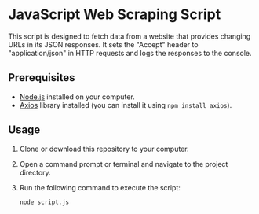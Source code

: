 # JavaScript Web Scraping Script

This script is designed to fetch data from a website that provides changing URLs in its JSON responses. It sets the "Accept" header to "application/json" in HTTP requests and logs the responses to the console.

## Prerequisites

- [Node.js](https://nodejs.org/) installed on your computer.
- [Axios](https://www.npmjs.com/package/axios) library installed (you can install it using `npm install axios`).

## Usage

1. Clone or download this repository to your computer.

2. Open a command prompt or terminal and navigate to the project directory.

3. Run the following command to execute the script:

   ```bash
   node script.js
